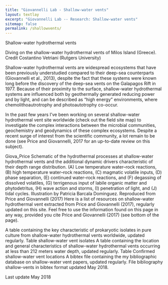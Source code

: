```yaml
---
title: "Giovannelli Lab - Shallow-water vents"
layout: textlay
excerpt: "Giovannelli Lab -- Research: Shallow-water vents"
sitemap: false
permalink: /shallowvents/
---
```

Shallow-water hydrothermal vents

Diving on the shallow-water hydrothermal vents of Milos Island (Greece). Credit Costantino Vetriani (Rutgers University)

Shallow-water hydrothermal vents are widespread ecosystems that have been previously understudied compared to their deep-sea counterparts (Giovannelli et al., 2013), despite the fact that these systems were known long before the discovery of the deep-sea vents on the Galapagos Rift in 1977. Because of their proximity to the surface, shallow-water hydrothermal systems are influenced both by geothermally generated reducing power and by light, and can be described as “high energy” environments, where chemolithoautrotrophy and photoautotrophy co-occur.

In the past few years I’ve been working on several shallow-water hydrothermal vent site worldwide (check out the field site map) to investigate the complex interactions between the microbial communities, geochemistry and geodynamics of these complex ecosystems. Despite a recent surge of interest from the scientific community, a lot remain to be done (see Price and Giovannelli, 2017 for an up-to-date review on this subject).

Giova_Price
Schematic of the hydrothermal processes at shallow-water hydrothermal vents and the additional dynamic drivers characteristic of their depth range distribution. (A) Low temperature water–rock reactions, (B) high temperature water–rock reactions, (C) magmatic volatile inputs, (D) phase separation, (E) continued water–rock reactions, and (F) degassing of dissolved volatiles, (G) terrigenous input of labile organic matter and phytodetritus, (H) wave action and storms, (I) penetration of light, and (J) tidal cycles. Illustration by Patricia Barcala Dominguez. Reproduced from Price and Giovannelli (2017)
Here is a list of resources on shallow-water hydrothermal vent extracted from Price and Giovannelli (2017), regularly updated on this site. Feel free to use the information found on this page in any way, provided you cite Price and Giovannelli (2017) (see bottom of the page).

A table containing the key characteristic of prokaryotic isolates in pure culture from shallow-water hydrothermal vents worldwide, updated regularly. Table shallow-water vent isolates
A table containing the location and general characteristics of shallow-water hydrothermal vents occurring at less than 212 meters water depth, updated regularly. Table Confirmed shallow-water vent locations
A bibtex file containing the my bibliographic database on shallow-water vent papers, updated regularly. File bibliography shallow-vents in bibtex format updated May 2018.

Last update May 2018
